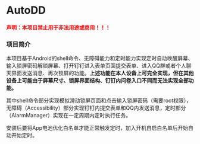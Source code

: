 # AutoDD

**<span style="color:red">声明：本项目禁止用于非法用途或商用！！！</span>**

### 项目简介

本项目基于Android的shell命令、无障碍能力和定时能力实现定时自动唤醒屏幕、输入锁屏密码解锁屏幕、打开钉钉进入表单页面提交表单、进入QQ群或者个人聊天界面发送消息、再次锁屏的功能。**上述功能在本人设备上可完全实现，但在其他设备上可能由于屏幕尺寸、锁屏界面结构、钉钉内问卷入口不同而无法实现全部功能。**

其中shell命令部分实现模拟滑动锁屏页面和点击输入锁屏密码（需要root权限），无障碍（Accessibility）部分实现钉钉内提交表单和QQ内发送消息，定时部分（AlarmManager）实现在一定周期内定时执行任务。

安装后要将App电池优化白名单才能正常触发定时，加入开机自启白名单后开始自动开始定时。